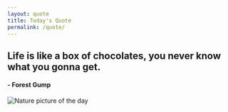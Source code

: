 ```yaml
---
layout: quote
title: Today's Quote
permalink: /quote/
---
```


## Life is like a box of chocolates, you never know what you gonna get.

#### - Forest Gump

<img src="http://www.naturepicoftheday.com/npods/2021/february/winterscape_800w.jpg" alt="Nature picture of the day">